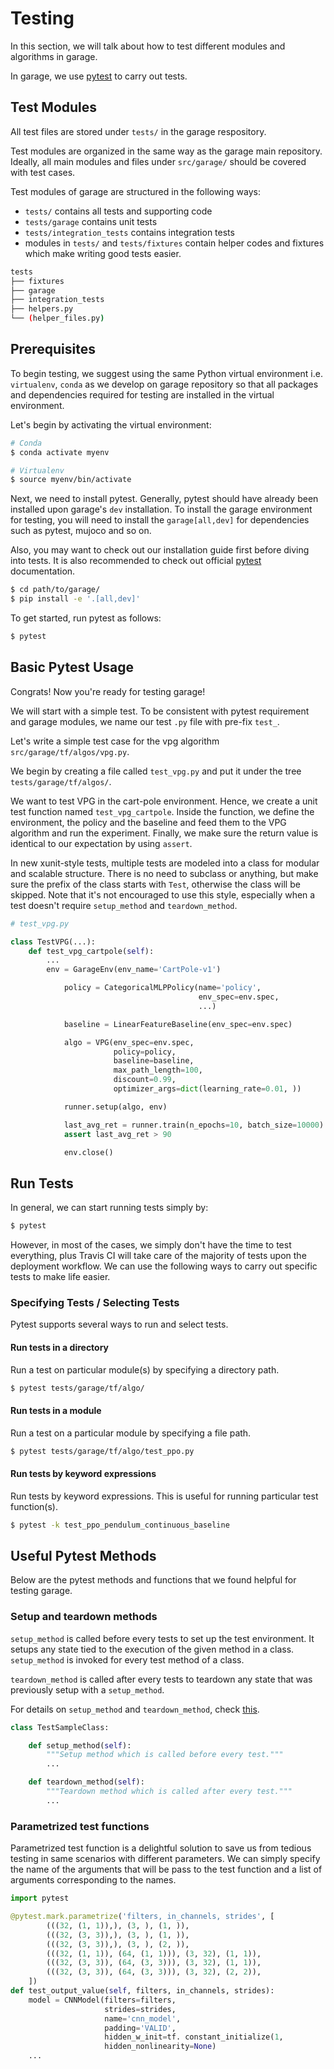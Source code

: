 # Testing

In this section, we will talk about how to test different modules and algorithms in garage.

In garage, we use [pytest](https://docs.pytest.org/en/stable/getting-started.html) to carry out tests.

## Test Modules

All test files are stored under `tests/` in the garage respository.

Test modules are organized in the same way as the garage main repository. Ideally, all main modules and files under `src/garage/` should be covered with test cases.

Test modules of garage are structured in the following ways:

- `tests/` contains all tests and supporting code
- `tests/garage` contains unit tests
- `tests/integration_tests` contains integration tests
- modules in `tests/` and `tests/fixtures` contain helper codes and fixtures which make writing good tests easier.

```bash
tests
├── fixtures
├── garage
├── integration_tests
├── helpers.py
└── (helper_files.py)
```

## Prerequisites

To begin testing, we suggest using the same Python virtual environment i.e. `virtualenv`, `conda` as we develop on garage repository so that all packages and dependencies required for testing are installed in the virtual environment.

Let's begin by activating the virtual environment:

```bash
# Conda
$ conda activate myenv

# Virtualenv
$ source myenv/bin/activate
```

Next, we need to install pytest. Generally, pytest should have already been installed upon garage's `dev` installation. To install the garage environment for testing, you will need to install the `garage[all,dev]` for dependencies such as pytest, mujoco and so on.

Also, you may want to check out our installation guide first before diving into tests. It is also recommended to check out official [pytest](https://docs.pytest.org/en/stable/getting-started.html) documentation.

```bash
$ cd path/to/garage/
$ pip install -e '.[all,dev]'
```

To get started, run pytest as follows:

```bash
$ pytest
```

## Basic Pytest Usage

Congrats! Now you're ready for testing garage!

We will start with a simple test. To be consistent with pytest requirement and garage modules, we name our test `.py` file with pre-fix `test_`.

Let's write a simple test case for the vpg algorithm `src/garage/tf/algos/vpg.py`.

We begin by creating a file called `test_vpg.py` and put it under the tree `tests/garage/tf/algos/`.

We want to test VPG in the cart-pole environment. Hence, we create a unit test function named `test_vpg_cartpole`. Inside the function, we define the environment, the policy and the baseline and feed them to the VPG algorithm and run the experiment. Finally, we make sure the return value is identical to our expectation by using `assert`.

In new xunit-style tests, multiple tests are modeled into a class for modular and scalable structure. There is no need to subclass or anything, but make sure the prefix of the class starts with `Test`, otherwise the class will be skipped. Note that it's not encouraged to use this style, especially when a test doesn't require `setup_method` and `teardown_method`.

```python
# test_vpg.py

class TestVPG(...):
    def test_vpg_cartpole(self):
        ...
        env = GarageEnv(env_name='CartPole-v1')

            policy = CategoricalMLPPolicy(name='policy',
                                          env_spec=env.spec,
                                          ...)

            baseline = LinearFeatureBaseline(env_spec=env.spec)

            algo = VPG(env_spec=env.spec,
                       policy=policy,
                       baseline=baseline,
                       max_path_length=100,
                       discount=0.99,
                       optimizer_args=dict(learning_rate=0.01, ))

            runner.setup(algo, env)

            last_avg_ret = runner.train(n_epochs=10, batch_size=10000)
            assert last_avg_ret > 90

            env.close()
```

## Run Tests

In general, we can start running tests simply by:

```bash
$ pytest
```

However, in most of the cases, we simply don't have the time to test everything, plus Travis CI will take care of the  majority of tests upon the deployment workflow. We can use the following ways to carry out specific tests to make life easier.

### Specifying Tests / Selecting Tests

Pytest supports several ways to run and select tests.

#### Run tests in a directory

Run a test on particular module(s) by specifying a directory path.

```bash
$ pytest tests/garage/tf/algo/
```

#### Run tests in a module

Run a test on a particular module by specifying a file path.

```bash
$ pytest tests/garage/tf/algo/test_ppo.py
```

#### Run tests by keyword expressions

Run tests by keyword expressions. This is useful for running particular test function(s).

```bash
$ pytest -k test_ppo_pendulum_continuous_baseline

```

## Useful Pytest Methods

Below are the pytest methods and functions that we found helpful for testing garage.

### Setup and teardown methods

`setup_method` is called before every tests to set up the test environment. It setups any state tied to the execution of the given method in a class.  `setup_method` is invoked for every test method of a class.

`teardown_method` is called after every tests to teardown any state that was previously setup with a `setup_method`.

For details on `setup_method` and `teardown_method`, check [this](https://docs.pytest.org/en/stable/xunit_setup.html).


```Python
class TestSampleClass:

    def setup_method(self):
        """Setup method which is called before every test."""
        ...

    def teardown_method(self):
        """Teardown method which is called after every test."""
        ...

```

### Parametrized test functions

Parametrized test function is a  delightful solution to save us from tedious testing in same scenarios with different parameters. We can simply specify the name of the arguments that will be pass to the test function and a list of arguments corresponding to the names.

```python
import pytest

@pytest.mark.parametrize('filters, in_channels, strides', [
        (((32, (1, 1)),), (3, ), (1, )),
        (((32, (3, 3)),), (3, ), (1, )),
        (((32, (3, 3)),), (3, ), (2, )),
        (((32, (1, 1)), (64, (1, 1))), (3, 32), (1, 1)),
        (((32, (3, 3)), (64, (3, 3))), (3, 32), (1, 1)),
        (((32, (3, 3)), (64, (3, 3))), (3, 32), (2, 2)),
    ])
def test_output_value(self, filters, in_channels, strides):
    model = CNNModel(filters=filters,
                     strides=strides,
                     name='cnn_model',
                     padding='VALID',
                     hidden_w_init=tf. constant_initialize(1,
                     hidden_nonlinearity=None)
    ...

```
